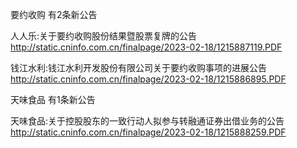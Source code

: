 要约收购 有2条新公告 

人人乐:关于要约收购股份结果暨股票复牌的公告 http://static.cninfo.com.cn/finalpage/2023-02-18/1215887119.PDF 

钱江水利:钱江水利开发股份有限公司关于要约收购事项的进展公告 http://static.cninfo.com.cn/finalpage/2023-02-18/1215886895.PDF 

天味食品 有1条新公告 

天味食品:关于控股股东的一致行动人拟参与转融通证券出借业务的公告 http://static.cninfo.com.cn/finalpage/2023-02-18/1215888259.PDF 

